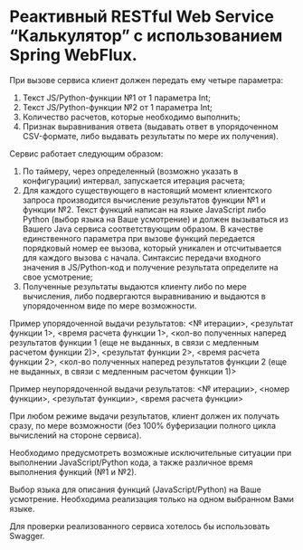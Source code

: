 # Реактивный RESTful Web Service “Калькулятор” с использованием Spring WebFlux.

При вызове сервиса клиент должен передать ему четыре параметра:
1. Текст JS/Python-функции №1 от 1 параметра Int;
2. Текст JS/Python-функции №2 от 1 параметра Int;
3. Количество расчетов, которые необходимо выполнить;
4. Признак выравнивания ответа (выдавать ответ в упорядоченном CSV-формате, либо выдавать результаты по мере их получения).

Сервис работает следующим образом:
1. По таймеру, через определенный (возможно указать в конфигурации) интервал, запускается итерация расчета;
2. Для каждого существующего в настоящий момент клиентского запроса производится вычисление результатов функции №1 и функции №2. Текст функций написан на языке JavaScript либо Python (выбор языка на Ваше усмотрение) и должен вызываться из Вашего Java сервиса соответствующим образом. В качестве единственного параметра при вызове функций передается порядковый номер ее вызова, который уникален и отсчитывается для каждого вызова с начала. Синтаксис передачи входного значения в JS/Python-код и получение результата определите на свое усмотрение;
3. Полученные результаты выдаются клиенту либо по мере вычисления, либо подвергаются выравниванию и выдаются в упорядоченном виде по мере возможности.

Пример упорядоченной выдачи результатов:
<№ итерации>, <результат функции 1>, <время расчета функции 1>, <кол-во полученных наперед результатов функции 1 (еще не выданных, в связи с медленным расчетом функции 2)>, <результат функции 2>, <время расчета функции 2>, <кол-во полученных наперед результатов функции 2 (еще не выданных, в связи с медленным расчетом функции 1)>

Пример неупорядоченной выдачи результатов:
<№ итерации>, <номер функции>, <результат функции>, <время расчета функции>

При любом режиме выдачи результатов, клиент должен их получать сразу, по мере возможности (без 100% буферизации полного цикла вычислений на стороне сервиса).

Необходимо предусмотреть возможные исключительные ситуации при выполнении JavaScript/Python кода, а также различное время выполнения функций (№1 и №2).

Выбор языка для описания функций (JavaScript/Python) на Ваше усмотрение. Необходима реализация только на одном выбранном Вами языке.

Для проверки реализованного сервиса хотелось бы использовать Swagger.
